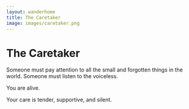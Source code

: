 ```yaml
---
layout: wanderhome
title: The Caretaker
image: images/caretaker.png
---
```


The Caretaker
=============

Someone must pay
attention to all the
small and forgotten things in the
world. Someone must listen to
the voiceless.

You are alive.

Your care is tender,
supportive, and silent.
